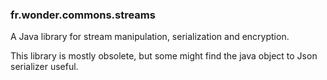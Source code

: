 ### fr.wonder.commons.streams

A Java library for stream manipulation, serialization and encryption.

This library is mostly obsolete, but some might find the java object to Json serializer useful.
